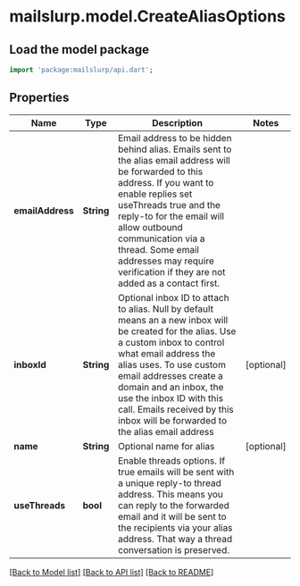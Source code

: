 # mailslurp.model.CreateAliasOptions

## Load the model package
```dart
import 'package:mailslurp/api.dart';
```

## Properties
Name | Type | Description | Notes
------------ | ------------- | ------------- | -------------
**emailAddress** | **String** | Email address to be hidden behind alias. Emails sent to the alias email address will be forwarded to this address. If you want to enable replies set useThreads true and the reply-to for the email will allow outbound communication via a thread. Some email addresses may require verification if they are not added as a contact first. | 
**inboxId** | **String** | Optional inbox ID to attach to alias. Null by default means an a new inbox will be created for the alias. Use a custom inbox to control what email address the alias uses. To use custom email addresses create a domain and an inbox, the use the inbox ID with this call. Emails received by this inbox will be forwarded to the alias email address | [optional] 
**name** | **String** | Optional name for alias | [optional] 
**useThreads** | **bool** | Enable threads options. If true emails will be sent with a unique reply-to thread address. This means you can reply to the forwarded email and it will be sent to the recipients via your alias address. That way a thread conversation is preserved. | 

[[Back to Model list]](../README#documentation-for-models) [[Back to API list]](../README#documentation-for-api-endpoints) [[Back to README]](../README)


